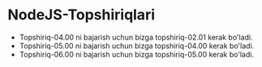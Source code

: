 # NodeJS-Topshiriqlari
 - Topshiriq-04.00 ni bajarish uchun bizga topshiriq-02.01 kerak bo'ladi.
 - Topshiriq-05.00 ni bajarish uchun bizga topshiriq-04.00 kerak bo'ladi.
 - Topshiriq-06.00 ni bajarish uchun bizga topshiriq-05.00 kerak bo'ladi.
